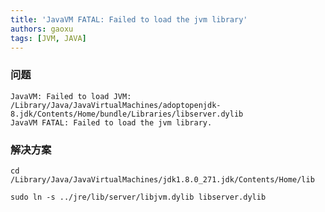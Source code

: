 ```yaml
---
title: 'JavaVM FATAL: Failed to load the jvm library'
authors: gaoxu
tags: [JVM, JAVA]
---
```


### 问题

```shell
JavaVM: Failed to load JVM: /Library/Java/JavaVirtualMachines/adoptopenjdk-8.jdk/Contents/Home/bundle/Libraries/libserver.dylib
JavaVM FATAL: Failed to load the jvm library.
```

### 解决方案
```shell
cd /Library/Java/JavaVirtualMachines/jdk1.8.0_271.jdk/Contents/Home/lib
```

```shell
sudo ln -s ../jre/lib/server/libjvm.dylib libserver.dylib
```